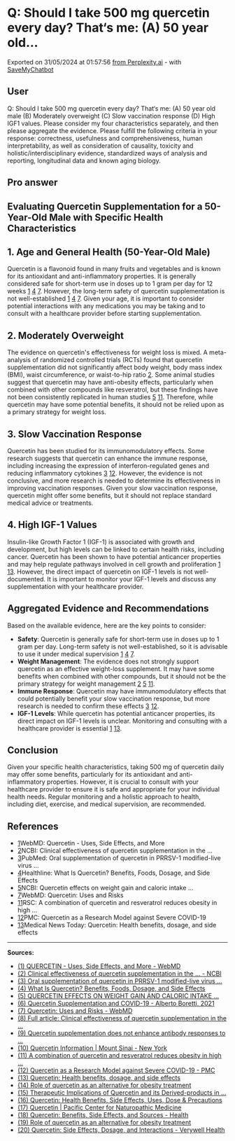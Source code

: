# Q: Should I take 500 mg quercetin every day? That‘s me: (A) 50 year old...
Exported on 31/05/2024 at 01:57:56 [from Perplexity.ai](https://www.perplexity.ai/search/Q-Should-I-t.u2lrONThamCrtITKk1WQ) - with [SaveMyChatbot](https://save.hugocollin.com)

## User
Q: Should I take 500 mg quercetin every day? That‘s me:
(A) 50 year old male
(B) Moderately overweight
(C) Slow vaccination response
(D) High IGF1 values.
Please consider my four characteristics separately, and then please aggregate the evidence. Please fulfill the following criteria in your response: correctness, usefulness and comprehensiveness, human interpretability, as well as consideration of causality, toxicity and holistic/interdisciplinary evidence, standardized ways of analysis and reporting, longitudinal data and known aging biology.

## Pro answer
Evaluating Quercetin Supplementation for a 50-Year-Old Male with Specific Health Characteristics
------------------------------------------------------------------------------------------------

1\. Age and General Health (50-Year-Old Male)
---------------------------------------------

Quercetin is a flavonoid found in many fruits and vegetables and is known for its antioxidant and anti-inflammatory properties. It is generally considered safe for short-term use in doses up to 1 gram per day for 12 weeks [1](https://www.webmd.com/vitamins/ai/ingredientmono-294/quercetin) [4](https://www.healthline.com/nutrition/quercetin) [7](https://www.webmd.com/vitamins-and-supplements/quercetin-uses-and-risks). However, the long-term safety of quercetin supplementation is not well-established [1](https://www.webmd.com/vitamins/ai/ingredientmono-294/quercetin) [4](https://www.healthline.com/nutrition/quercetin) [7](https://www.webmd.com/vitamins-and-supplements/quercetin-uses-and-risks). Given your age, it is important to consider potential interactions with any medications you may be taking and to consult with a healthcare provider before starting supplementation.

2\. Moderately Overweight
-------------------------

The evidence on quercetin's effectiveness for weight loss is mixed. A meta-analysis of randomized controlled trials (RCTs) found that quercetin supplementation did not significantly affect body weight, body mass index (BMI), waist circumference, or waist-to-hip ratio [2](https://www.ncbi.nlm.nih.gov/pmc/articles/PMC6497115/). Some animal studies suggest that quercetin may have anti-obesity effects, particularly when combined with other compounds like resveratrol, but these findings have not been consistently replicated in human studies [5](https://www.ncbi.nlm.nih.gov/pmc/articles/PMC3994587/) [11](https://pubs.rsc.org/en/content/articlelanding/2017/fo/c7fo01383c). Therefore, while quercetin may have some potential benefits, it should not be relied upon as a primary strategy for weight loss.

3\. Slow Vaccination Response
-----------------------------

Quercetin has been studied for its immunomodulatory effects. Some research suggests that quercetin can enhance the immune response, including increasing the expression of interferon-regulated genes and reducing inflammatory cytokines [3](https://pubmed.ncbi.nlm.nih.gov/32184034/) [12](https://www.ncbi.nlm.nih.gov/pmc/articles/PMC8510228/). However, the evidence is not conclusive, and more research is needed to determine its effectiveness in improving vaccination responses. Given your slow vaccination response, quercetin might offer some benefits, but it should not replace standard medical advice or treatments.

4\. High IGF-1 Values
---------------------

Insulin-like Growth Factor 1 (IGF-1) is associated with growth and development, but high levels can be linked to certain health risks, including cancer. Quercetin has been shown to have potential anticancer properties and may help regulate pathways involved in cell growth and proliferation [1](https://www.webmd.com/vitamins/ai/ingredientmono-294/quercetin) [13](https://www.medicalnewstoday.com/articles/324170). However, the direct impact of quercetin on IGF-1 levels is not well-documented. It is important to monitor your IGF-1 levels and discuss any supplementation with your healthcare provider.

Aggregated Evidence and Recommendations
---------------------------------------

Based on the available evidence, here are the key points to consider:

*   **Safety**: Quercetin is generally safe for short-term use in doses up to 1 gram per day. Long-term safety is not well-established, so it is advisable to use it under medical supervision [1](https://www.webmd.com/vitamins/ai/ingredientmono-294/quercetin) [4](https://www.healthline.com/nutrition/quercetin) [7](https://www.webmd.com/vitamins-and-supplements/quercetin-uses-and-risks).
*   **Weight Management**: The evidence does not strongly support quercetin as an effective weight-loss supplement. It may have some benefits when combined with other compounds, but it should not be the primary strategy for weight management [2](https://www.ncbi.nlm.nih.gov/pmc/articles/PMC6497115/) [5](https://www.ncbi.nlm.nih.gov/pmc/articles/PMC3994587/) [11](https://pubs.rsc.org/en/content/articlelanding/2017/fo/c7fo01383c).
*   **Immune Response**: Quercetin may have immunomodulatory effects that could potentially benefit your slow vaccination response, but more research is needed to confirm these effects [3](https://pubmed.ncbi.nlm.nih.gov/32184034/) [12](https://www.ncbi.nlm.nih.gov/pmc/articles/PMC8510228/).
*   **IGF-1 Levels**: While quercetin has potential anticancer properties, its direct impact on IGF-1 levels is unclear. Monitoring and consulting with a healthcare provider is essential [1](https://www.webmd.com/vitamins/ai/ingredientmono-294/quercetin) [13](https://www.medicalnewstoday.com/articles/324170).

Conclusion
----------

Given your specific health characteristics, taking 500 mg of quercetin daily may offer some benefits, particularly for its antioxidant and anti-inflammatory properties. However, it is crucial to consult with your healthcare provider to ensure it is safe and appropriate for your individual health needs. Regular monitoring and a holistic approach to health, including diet, exercise, and medical supervision, are recommended.

References
----------

*    [1](https://www.webmd.com/vitamins/ai/ingredientmono-294/quercetin)WebMD: Quercetin - Uses, Side Effects, and More
*    [2](https://www.ncbi.nlm.nih.gov/pmc/articles/PMC6497115/)NCBI: Clinical effectiveness of quercetin supplementation in the ...
*    [3](https://pubmed.ncbi.nlm.nih.gov/32184034/)PubMed: Oral supplementation of quercetin in PRRSV-1 modified-live virus ...
*    [4](https://www.healthline.com/nutrition/quercetin)Healthline: What Is Quercetin? Benefits, Foods, Dosage, and Side Effects
*    [5](https://www.ncbi.nlm.nih.gov/pmc/articles/PMC3994587/)NCBI: Quercetin effects on weight gain and caloric intake ...
*    [7](https://www.webmd.com/vitamins-and-supplements/quercetin-uses-and-risks)WebMD: Quercetin: Uses and Risks
*    [11](https://pubs.rsc.org/en/content/articlelanding/2017/fo/c7fo01383c)RSC: A combination of quercetin and resveratrol reduces obesity in high ...
*    [12](https://www.ncbi.nlm.nih.gov/pmc/articles/PMC8510228/)PMC: Quercetin as a Research Model against Severe COVID-19
*    [13](https://www.medicalnewstoday.com/articles/324170)Medical News Today: Quercetin: Health benefits, dosage, and side effects

---
**Sources:**
- [(1) QUERCETIN - Uses, Side Effects, and More - WebMD](https://www.webmd.com/vitamins/ai/ingredientmono-294/quercetin)
- [(2) Clinical effectiveness of quercetin supplementation in the ... - NCBI](https://www.ncbi.nlm.nih.gov/pmc/articles/PMC6497115/)
- [(3) Oral supplementation of quercetin in PRRSV-1 modified-live virus ...](https://pubmed.ncbi.nlm.nih.gov/32184034/)
- [(4) What Is Quercetin? Benefits, Foods, Dosage, and Side Effects](https://www.healthline.com/nutrition/quercetin)
- [(5) QUERCETIN EFFECTS ON WEIGHT GAIN AND CALORIC INTAKE ...](https://www.ncbi.nlm.nih.gov/pmc/articles/PMC3994587/)
- [(6) Quercetin Supplementation and COVID-19 - Alberto Boretti, 2021](https://journals.sagepub.com/doi/10.1177/1934578X211042763)
- [(7) Quercetin: Uses and Risks - WebMD](https://www.webmd.com/vitamins-and-supplements/quercetin-uses-and-risks)
- [(8) Full article: Clinical effectiveness of quercetin supplementation in the ...](https://www.tandfonline.com/doi/full/10.2147/DMSO.S199830)
- [(9) Quercetin supplementation does not enhance antibody responses to ...](https://faseb.onlinelibrary.wiley.com/doi/abs/10.1096/fasebj.24.1_supplement.723.5)
- [(10) Quercetin Information | Mount Sinai - New York](https://www.mountsinai.org/health-library/supplement/quercetin)
- [(11) A combination of quercetin and resveratrol reduces obesity in high ...](https://pubs.rsc.org/en/content/articlelanding/2017/fo/c7fo01383c)
- [(12) Quercetin as a Research Model against Severe COVID-19 - PMC](https://www.ncbi.nlm.nih.gov/pmc/articles/PMC8510228/)
- [(13) Quercetin: Health benefits, dosage, and side effects](https://www.medicalnewstoday.com/articles/324170)
- [(14) Role of quercetin as an alternative for obesity treatment](https://www.researchgate.net/publication/272368163_Role_of_quercetin_as_an_alternative_for_obesity_treatment_You_are_what_you_eat)
- [(15) Therapeutic Implications of Quercetin and its Derived-products in ...](https://www.sciencedirect.com/science/article/pii/S2405844024061115/pdf)
- [(16) Quercetin: Health Benefits, Side Effects, Uses, Dose & Precautions](https://www.rxlist.com/supplements/quercetin.htm)
- [(17) Quercetin | Pacific Center for Naturopathic Medicine](https://doctorherdmanclinic.com/resources/articles/wellness-prevention/weight-quercetin/)
- [(18) Quercetin: Benefits, Side Effects, and Sources - Health](https://www.health.com/quercetin-health-benefits-6825553)
- [(19) Role of quercetin as an alternative for obesity treatment](https://www.sciencedirect.com/science/article/abs/pii/S0308814615001715)
- [(20) Quercetin: Side Effects, Dosage, and Interactions - Verywell Health](https://www.verywellhealth.com/the-benefits-of-quercetin-89071)


